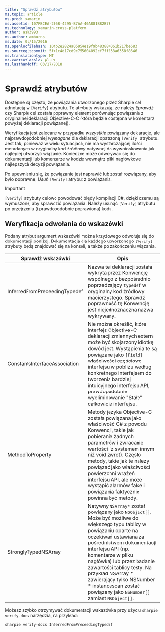 ```yaml
---
title: "Sprawdź atrybutów"
ms.topic: article
ms.prod: xamarin
ms.assetid: 107FBCEA-266B-4295-B7AA-40A881B82B7B
ms.technology: xamarin-cross-platform
author: asb3993
ms.author: amburns
ms.date: 01/15/2016
ms.openlocfilehash: 10fb2e2824a05954e19f9b483884061b217be683
ms.sourcegitcommit: 5fc1c4d17cd9c755604092cf7ff038a6358f8646
ms.translationtype: MT
ms.contentlocale: pl-PL
ms.lasthandoff: 03/17/2018
---
```

# <a name="verify-attributes"></a>Sprawdź atrybutów


Dostępne są często, że powiązania utworzonego przez Sharpie cel adnotacją w `[Verify]` atrybutu. Te atrybuty wskazują, że należy _Sprawdź_ czy Sharpie cel została poprawny element porównując powiązania z oryginalnej deklaracji Objective-C-C (która będzie dostępna w komentarz powyżej deklaracji powiązanej).

Weryfikacja jest zalecane w przypadku _wszystkie_ powiązany deklaracje, ale najprawdopodobniej _wymagane_ dla deklaracji opatrzoną `[Verify]` atrybutu. Jest tak, ponieważ w wielu sytuacjach, nie ma wystarczającej ilości metadanych w oryginalny kod źródłowy natywnej do wywnioskowania jak najlepiej utworzyć wiązanie. Konieczne może odwoływać się do dokumentacji lub komentarze w kodzie wewnątrz pliki nagłówkowe najlepszych decyzji powiązania.

Po upewnieniu się, że powiązanie jest naprawić lub został rozwiązany, aby było poprawne, _Usuń_ `[Verify]` atrybut z powiązania.

> [!IMPORTANT]
> `[Verify]` atrybuty celowo powodować błędy kompilacji C#, dzięki czemu są wymuszone, aby sprawdzić powiązania. Należy usunąć `[Verify]` atrybutu po przejrzeniu (i prawdopodobnie poprawiona) kodu.

## <a name="verify-hints-reference"></a>Weryfikacja odwołania do wskazówki

Podany atrybut argument wskazówki można krzyżowego odwołuje się do dokumentacji poniżej. Dokumentacja dla każdego utworzonego `[Verify]` atrybuty będą znajdować się na konsoli, a także po zakończeniu wiązania.

|Sprawdź wskazówki|Opis|
|---|---|
|InferredFromPreceedingTypedef|Nazwa tej deklaracji została wykryta przez Konwencję wspólnego z bezpośrednio poprzedzający `typedef` w oryginalny kod źródłowy macierzystego. Sprawdź poprawność tę Konwencję jest niejednoznaczna nazwa wykrywany.|
|ConstantsInterfaceAssociation|Nie można określić, które interfejs Objective-C deklaracji zmiennych extern może być skojarzony idiotkę dowód jest. Wystąpienia te są powiązane jako `[Field]` właściwości częściowe interfejsu w pobliżu według konkretnego interfejsem do tworzenia bardziej intuicyjnego interfejsu API, prawdopodobnie wyeliminowanie "Stałe" całkowicie interfejsu.|
|MethodToProperty|Metody języka Objective-C została powiązana jako właściwość C# z powodu Konwencji, takie jak pobieranie żadnych parametrów i zwracanie wartości (z systemem innym niż void zwrot). Często metody, takie jak te należy powiązać jako właściwości powierzchni wrażeń interfejsu API, ale może wystąpić alarmów false i powiązania faktycznie powinna być metody.|
|StronglyTypedNSArray|Natywny `NSArray*` został powiązany jako `NSObject[]`. Może być możliwe do większego typu tablicy w powiązaniu oparte na oczekiwań ustawiana za pośrednictwem dokumentacji interfejsu API (np. komentarze w pliku nagłówka) lub przez badanie zawartości tablicy testy. Na przykład NSArray * zawierający tylko NSNumber * instancescan zostać powiązany jako `NSNumber[]` zamiast `NSObject[]`.|

Możesz szybko otrzymywać dokumentacji wskazówka przy użyciu `sharpie verify-docs` narzędzia, na przykład:

```csharp
sharpie verify-docs InferredFromPreceedingTypedef
```

